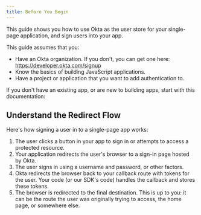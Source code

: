 ```yaml
---
title: Before You Begin
---
```


This guide shows you how to use Okta as the user store for your single-page application, and sign users into your app.

<!-- If you are building a web app that is served by a server framework, see [Sign Users into Your Web App]. If you are building a mobile app, see [Sign Users into Your Mobile App]. -->

This guide assumes that you:

* Have an Okta organization. If you don't, you can get one here: <https://developer.okta.com/signup>
* Know the basics of building JavaScript applications.
* Have a project or application that you want to add authentication to.

If you don't have an existing app, or are new to building apps, start with this documentation:

<StackSelector snippet="create-app"/>

## Understand the Redirect Flow

Here's how signing a user in to a single-page app works:

1. The user clicks a button in your app to sign in or attempts to access a protected resource.
1. Your application redirects the user's browser to a sign-in page hosted by Okta.
1. The user signs in using a username and password, or other factors.
1. Okta redirects the browser back to your callback route with tokens for the user. Your code (or our SDK's code) handles the callback and stores these tokens.
1. The browser is redirected to the final destination. This is up to you: it can be the route the user was originally trying to access, the home page, or somewhere else.

<NextSectionLink/>
